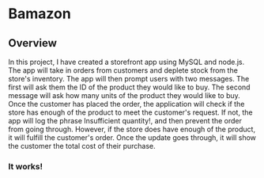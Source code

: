 # Bamazon

## Overview

In this project, I have created a storefront app using MySQL and node.js. The app will take in orders from customers and deplete stock from the store's inventory. The app will then prompt users with two messages. The first will ask them the ID of the product they would like to buy. The second message will ask how many units of the product they would like to buy. Once the customer has placed the order, the application will check if the store has enough of the product to meet the customer's request. If not, the app will log the phrase  Insufficient quantity!, and then prevent the order from going through. However, if the store does have enough of the product, it will fulfill the customer's order. Once the update goes through, it will show the customer the total cost of their purchase.

### It works!

